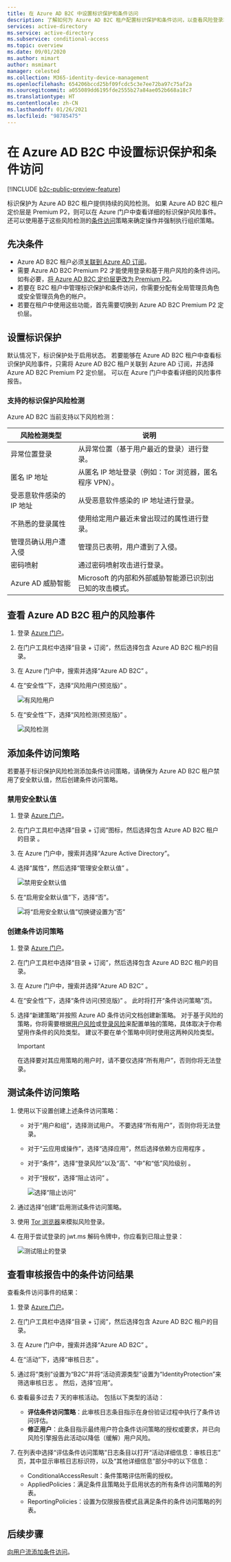 ```yaml
---
title: 在 Azure AD B2C 中设置标识保护和条件访问
description: 了解如何为 Azure AD B2C 租户配置标识保护和条件访问，以查看风险登录和其他风险事件并基于风险检测创建策略。
services: active-directory
ms.service: active-directory
ms.subservice: conditional-access
ms.topic: overview
ms.date: 09/01/2020
ms.author: mimart
author: msmimart
manager: celested
ms.collection: M365-identity-device-management
ms.openlocfilehash: 654206bccd25bf09fcdc5c3e7ee72ba97c75af2a
ms.sourcegitcommit: a055089dd6195fde2555b27a84ae052b668a18c7
ms.translationtype: HT
ms.contentlocale: zh-CN
ms.lasthandoff: 01/26/2021
ms.locfileid: "98785475"
---
```

# <a name="set-up-identity-protection-and-conditional-access-in-azure-ad-b2c"></a>在 Azure AD B2C 中设置标识保护和条件访问

[!INCLUDE [b2c-public-preview-feature](../../includes/active-directory-b2c-public-preview.md)]

标识保护为 Azure AD B2C 租户提供持续的风险检测。 如果 Azure AD B2C 租户定价层是 Premium P2，则可以在 Azure 门户中查看详细的标识保护风险事件。 还可以使用基于这些风险检测的[条件访问](../active-directory/conditional-access/overview.md)策略来确定操作并强制执行组织策略。

## <a name="prerequisites"></a>先决条件

- Azure AD B2C 租户必须[关联到 Azure AD 订阅](billing.md#link-an-azure-ad-b2c-tenant-to-a-subscription)。
- 需要 Azure AD B2C Premium P2 才能使用登录和基于用户风险的条件访问。 如有必要，[将 Azure AD B2C 定价层更改为 Premium P2](./billing.md)。 
- 若要在 B2C 租户中管理标识保护和条件访问，你需要分配有全局管理员角色或安全管理员角色的帐户。
- 若要在租户中使用这些功能，首先需要切换到 Azure AD B2C Premium P2 定价层。

## <a name="set-up-identity-protection"></a>设置标识保护

默认情况下，标识保护处于启用状态。 若要能够在 Azure AD B2C 租户中查看标识保护风险事件，只需将 Azure AD B2C 租户关联到 Azure AD 订阅，并选择 Azure AD B2C Premium P2 定价层。 可以在 Azure 门户中查看详细的风险事件报告。

### <a name="supported-identity-protection-risk-detections"></a>支持的标识保护风险检测

Azure AD B2C 当前支持以下风险检测：  

|风险检测类型  |说明  |
|---------|---------|
| 异常位置登录     | 从异常位置（基于用户最近的登录）进行登录。        |
|匿名 IP 地址     | 从匿名 IP 地址登录（例如：Tor 浏览器，匿名程序 VPN）。        |
|受恶意软件感染的 IP 地址     | 从受恶意软件感染的 IP 地址进行登录。         |
|不熟悉的登录属性     | 使用给定用户最近未曾出现过的属性进行登录。        |
|管理员确认用户遭入侵    | 管理员已表明，用户遭到了入侵。             |
|密码喷射     | 通过密码喷射攻击进行登录。      |
|Azure AD 威胁智能     | Microsoft 的内部和外部威胁智能源已识别出已知的攻击模式。        |

## <a name="view-risk-events-for-your-azure-ad-b2c-tenant"></a>查看 Azure AD B2C 租户的风险事件

1. 登录 [Azure 门户](https://portal.azure.com/)。

1. 在门户工具栏中选择“目录 + 订阅”，然后选择包含 Azure AD B2C 租户的目录。

1. 在 Azure 门户中，搜索并选择“Azure AD B2C”  。

1. 在“安全性”下，选择“风险用户(预览版)” 。

   ![有风险用户](media/conditional-access-identity-protection-setup/risky-users.png)

1. 在“安全性”下，选择“风险检测(预览版)” 。

   ![风险检测](media/conditional-access-identity-protection-setup/risk-detections.png)

## <a name="add-a-conditional-access-policy"></a>添加条件访问策略 

若要基于标识保护风险检测添加条件访问策略，请确保为 Azure AD B2C 租户禁用了安全默认值，然后创建条件访问策略。

### <a name="to-disable-security-defaults"></a>禁用安全默认值

1. 登录 [Azure 门户](https://portal.azure.com/)。

2. 在门户工具栏中选择“目录 + 订阅”图标，然后选择包含 Azure AD B2C 租户的目录  。

3. 在 Azure 门户中，搜索并选择“Azure Active Directory”。

4. 选择“属性”，然后选择“管理安全默认值” 。

   ![禁用安全默认值](media/conditional-access-identity-protection-setup/disable-security-defaults.png)

5. 在“启用安全默认值”下，选择“否”。 

   ![将“启用安全默认值”切换键设置为“否”](media/conditional-access-identity-protection-setup/enable-security-defaults-toggle.png)

### <a name="to-create-a-conditional-access-policy"></a>创建条件访问策略

1. 登录 [Azure 门户](https://portal.azure.com/)。

1. 在门户工具栏中选择“目录 + 订阅”，然后选择包含 Azure AD B2C 租户的目录。

1. 在 Azure 门户中，搜索并选择“Azure AD B2C”  。

1. 在“安全性”下，选择“条件访问(预览版)” 。 此时将打开“条件访问策略”页。 

1. 选择“新建策略”并按照 Azure AD 条件访问文档创建新策略。 对于基于风险的策略，你将需要根据[用户风险](../active-directory/conditional-access/howto-conditional-access-policy-risk-user.md#enable-with-conditional-access-policy)或[登录风险](../active-directory/conditional-access/howto-conditional-access-policy-risk.md#enable-with-conditional-access-policy)来配置单独的策略，具体取决于你希望用作条件的风险类型。 建议不要在单个策略中同时使用这两种风险类型。

   > [!IMPORTANT]
   > 在选择要对其应用策略的用户时，请不要仅选择“所有用户”，否则你将无法登录。

## <a name="test-the-conditional-access-policy"></a>测试条件访问策略

1. 使用以下设置创建上述条件访问策略：
   
   - 对于“用户和组”，选择测试用户。 不要选择“所有用户”，否则你将无法登录。
   - 对于“云应用或操作”，选择“选择应用”，然后选择依赖方应用程序 。
   - 对于“条件”，选择“登录风险”以及“高”、“中”和“低”风险级别   。
   - 对于“授权”，选择“阻止访问” 。

      ![选择“阻止访问”](media/conditional-access-identity-protection-setup/test-conditional-access-policy.png)

1. 通过选择“创建”启用测试条件访问策略。

1. 使用 [Tor 浏览器](https://www.torproject.org/download/)来模拟风险登录。 

1. 在用于尝试登录的 jwt.ms 解码令牌中，你应看到已阻止登录：

   ![测试阻止的登录](media/conditional-access-identity-protection-setup/test-blocked-sign-in.png)

## <a name="review-conditional-access-outcomes-in-the-audit-report"></a>查看审核报告中的条件访问结果

查看条件访问事件的结果：

1. 登录 [Azure 门户](https://portal.azure.com/)。

2. 在门户工具栏中选择“目录 + 订阅”，然后选择包含 Azure AD B2C 租户的目录。

3. 在 Azure 门户中，搜索并选择“Azure AD B2C”  。

4. 在“活动”下，选择“审核日志” 。

5. 通过将“类别”设置为“B2C”并将“活动资源类型”设置为“IdentityProtection”来筛选审核日志   。 然后，选择“应用”。

6. 查看最多过去 7 天的审核活动。 包括以下类型的活动：

   - **评估条件访问策略**：此审核日志条目指示在身份验证过程中执行了条件访问评估。
   - **修正用户**：此条目指示最终用户符合条件访问策略的授权或要求，并已向风险引擎报告此活动以降低（缓解）用户风险。

7. 在列表中选择“评估条件访问策略”日志条目以打开“活动详细信息：审核日志” 页，其中显示审核日志标识符，以及“其他详细信息”部分中的以下信息：

   - ConditionalAccessResult：条件策略评估所需的授权。
   - AppliedPolicies：满足条件且策略处于启用状态的所有条件访问策略的列表。
   - ReportingPolicies：设置为仅限报告模式且满足条件的条件访问策略的列表。

## <a name="next-steps"></a>后续步骤

[向用户流添加条件访问](conditional-access-user-flow.md)。
